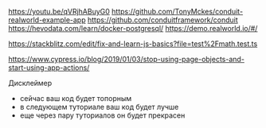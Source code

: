 https://youtu.be/qVRjhABuyG0
https://github.com/TonyMckes/conduit-realworld-example-app
https://github.com/conduitframework/conduit
https://hevodata.com/learn/docker-postgresql/
https://demo.realworld.io/#/

https://stackblitz.com/edit/fix-and-learn-js-basics?file=test%2Fmath.test.ts

https://www.cypress.io/blog/2019/01/03/stop-using-page-objects-and-start-using-app-actions/

Дисклеймер
* сейчас ваш код будет топорным
* в следующем туториале ваш код будет лучше
* еще через пару туториалов он будет прекрасен
